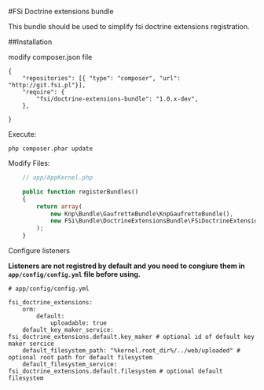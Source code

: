 #FSi Doctrine extensions bundle

This bundle should be used to simplify fsi doctrine extensions registration.

##Installation

modify composer.json file

```
{
    "repositories": [{ "type": "composer", "url": "http://git.fsi.pl"}],
    "require": {
        "fsi/doctrine-extensions-bundle": "1.0.x-dev",
    },

}
```
Execute:

```
php composer.phar update
```

Modify Files:

```php
    // app/AppKernel.php

    public function registerBundles()
    {
        return array(
            new Knp\Bundle\GaufretteBundle\KnpGaufretteBundle(),
            new FSi\Bundle\DoctrineExtensionsBundle\FSiDoctrineExtensionsBundle(),
        );
    }
```

Configure listeners

**Listeners are not registred by default and you need to congiure them in ``app/config/config.yml`` file before using.**

```
# app/config/config.yml

fsi_doctrine_extensions:
    orm:
        default:
            uploadable: true
    default_key_maker_service: fsi_doctrine_extensions.default.key_maker # optional id of default key maker sercice
    default_filesystem_path: "%kernel.root_dir%/../web/uploaded" # optional root path for default filesystem
    default_filesystem_service: fsi_doctrine_extensions.default.filesystem # optional default filesystem
```
